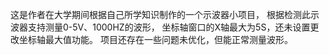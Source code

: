 这是作者在大学期间根据自己所学知识制作的一个示波器小项目，
根据检测此示波器支持测量0-5V、1000HZ的波形，
坐标轴窗口的X轴最大为5S，还未设置更改坐标轴最大值功能。
项目还存在一些问题未优化，但能正常测量波形。
